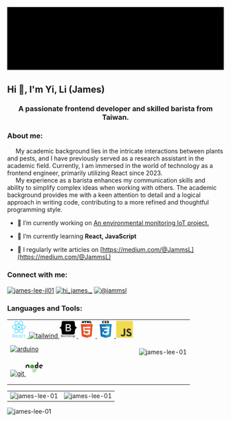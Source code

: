 <img src="github-readme-banner.gif" alt="header">

<h2 align="left">Hi 👋, I'm Yi, Li (James)</h1>
<h3 align="center">A passionate frontend developer and skilled barista from Taiwan.</h3>

<h3 align="left">About me:</h3>
<p align="left">
  &nbsp;&nbsp;&nbsp;&nbsp; My academic background lies in the intricate interactions between plants and pests, and I have previously served as a research assistant in the academic field. Currently, I am immersed in the world of technology as a frontend engineer, primarily utilizing React since 2023. <br> 
  &nbsp;&nbsp;&nbsp;&nbsp; My experience as a barista enhances my communication skills and ability to simplify complex ideas when working with others. The academic background provides me with a keen attention to detail and a logical approach in writing code, contributing to a more refined and thoughtful programming style.
</p>


- 🔭 I’m currently working on [An environmental monitoring IoT project.](https://enviroguard.vercel.app/)

- 🌱 I’m currently learning **React, JavaScript**

- 📝 I regularly write articles on [https://medium.com/@JammsL](https://medium.com/@JammsL)

<h3 align="left">Connect with me:</h3>
<p align="left">
<a href="https://linkedin.com/in/james-lee-jl01" target="blank"><img align="center" src="https://raw.githubusercontent.com/rahuldkjain/github-profile-readme-generator/master/src/images/icons/Social/linked-in-alt.svg" alt="james-lee-jl01" height="30" width="40" /></a>
<a href="https://instagram.com/hi_james._" target="blank"><img align="center" src="https://raw.githubusercontent.com/rahuldkjain/github-profile-readme-generator/master/src/images/icons/Social/instagram.svg" alt="hi_james._" height="30" width="40" /></a>
<a href="https://medium.com/@jammsl" target="blank"><img align="center" src="https://raw.githubusercontent.com/rahuldkjain/github-profile-readme-generator/master/src/images/icons/Social/medium.svg" alt="@jammsl" height="30" width="40" /></a>
</p>

<h3 align="left">Languages and Tools:</h3>
<table>
<tr>
<td> 
  <a href="https://reactjs.org/" target="_blank" rel="noreferrer"> <img src="https://raw.githubusercontent.com/devicons/devicon/master/icons/react/react-original-wordmark.svg" alt="react" width="40" height="40"/> </a> 
  <a href="https://tailwindcss.com/" target="_blank" rel="noreferrer"> <img src="https://www.vectorlogo.zone/logos/tailwindcss/tailwindcss-icon.svg" alt="tailwind" width="40" height="40"/> </a>
  <a href="https://getbootstrap.com" target="_blank" rel="noreferrer"> <img src="https://raw.githubusercontent.com/devicons/devicon/master/icons/bootstrap/bootstrap-plain-wordmark.svg" alt="bootstrap" width="40" height="40"/> </a>   
  <a href="https://www.w3.org/html/" target="_blank" rel="noreferrer"> <img src="https://raw.githubusercontent.com/devicons/devicon/master/icons/html5/html5-original-wordmark.svg" alt="html5" width="40" height="40"/> </a>
  <a href="https://www.w3schools.com/css/" target="_blank" rel="noreferrer"> <img src="https://raw.githubusercontent.com/devicons/devicon/master/icons/css3/css3-original-wordmark.svg" alt="css3" width="40" height="40"/> </a> 
  <a href="https://developer.mozilla.org/en-US/docs/Web/JavaScript" target="_blank" rel="noreferrer"> <img src="https://raw.githubusercontent.com/devicons/devicon/master/icons/javascript/javascript-original.svg" alt="javascript" width="40" height="40"/> </a> 

  <a href="https://www.arduino.cc/" target="_blank" rel="noreferrer"> <img src="https://cdn.worldvectorlogo.com/logos/arduino-1.svg" alt="arduino" width="40" height="40"/> </a> 
  
  
  <a href="https://git-scm.com/" target="_blank" rel="noreferrer"> <img src="https://www.vectorlogo.zone/logos/git-scm/git-scm-icon.svg" alt="git" width="40" height="40"/> </a> 
  <a href="https://nodejs.org" target="_blank" rel="noreferrer"> <img src="https://raw.githubusercontent.com/devicons/devicon/master/icons/nodejs/nodejs-original-wordmark.svg" alt="nodejs" width="40" height="40"/> </a> 
  
</td>
<td>
  <img src="https://github-readme-stats.vercel.app/api/top-langs?username=james-lee-01&show_icons=true&theme=vision-friendly-dark&locale=en&layout=compact" alt="james-lee-01" />
</td>
</tr>
</table>


<table>
  <tr>
    <td>
      <img src="https://github-readme-streak-stats.herokuapp.com/?user=james-lee-01&theme=vision-friendly-dark" alt="james-lee-01" />
    </td>
    <td>
      <img src="https://github-readme-stats.vercel.app/api?username=james-lee-01&show_icons=true&theme=vision-friendly-dark&locale=en" alt="james-lee-01" />
    </td>
  </tr>
</table>

<img src="https://github-readme-activity-graph.vercel.app/graph?username=james-lee-01&bg_color=000000&title_color=ffb000&color=785ef0&line=ffb000&point=785ef0" alt="james-lee-01" />
